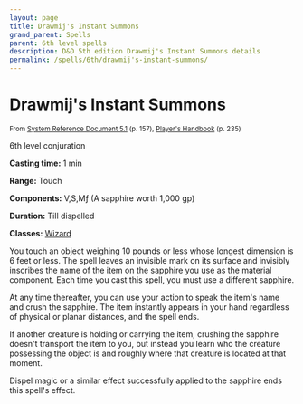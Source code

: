```yaml
---
layout: page
title: Drawmij's Instant Summons
grand_parent: Spells
parent: 6th level spells 
description: D&D 5th edition Drawmij's Instant Summons details
permalink: /spells/6th/drawmij's-instant-summons/
---
```


# Drawmij's Instant Summons

<small>From <a target="_blank" href="https://media.wizards.com/2016/downloads/DND/SRD-OGL_V5.1.pdf">System Reference Document 5.1</a> (p. 157), <a target="_blank" href="https://dnd.wizards.com/products/tabletop-games/rpg-products/rpg_playershandbook">Player's Handbook</a> (p. 235)</small>


6th level conjuration

**Casting time:** 1 min

**Range:** Touch

**Components:** V,S,Mƒ (A sapphire worth 1,000 gp)

**Duration:** Till dispelled

**Classes:** [Wizard](/classes/wizard/)

You touch an object weighing 10 pounds or less whose longest dimension is 6 feet or less. The spell leaves an invisible mark on its surface and invisibly inscribes the name of the item on the sapphire you use as the material component. Each time you cast this spell, you must use a different sapphire.

   At any time thereafter, you can use your action to speak the item's name and crush the sapphire. The item instantly appears in your hand regardless of physical or planar distances, and the spell ends.

   If another creature is holding or carrying the item, crushing the sapphire doesn't transport the item to you, but instead you learn who the creature possessing the object is and roughly where that creature is located at that moment.

   Dispel magic or a similar effect successfully applied to the sapphire ends this spell's effect.